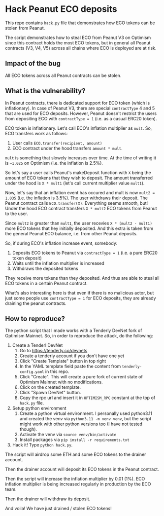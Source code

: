 # Hack Peanut ECO deposits

This repo contains `hack.py` file that demonstrates how ECO tokens can be stolen from Peanut.

The script demonstrates how to steal ECO from Peanut V3 on Optimism since this contract holds the most ECO tokens, but in general all Peanut contracts (V3, V4, V5) across all chains where ECO is deployed are at risk.

## Impact of the bug

All ECO tokens across all Peanut contracts can be stolen.

## What is the vulnerability?

In Peanut contracts, there is dedicated support for ECO token (which is inflationary). In case of Peanut V3, there are special `contractType` 4 and 5 that are used for ECO deposits. However, Peanut doesn't restrict the users from depositing ECO with `contractType = 1` (i.e. as a casual ERC20 token).

ECO token is inflationary. Let's call ECO's inflation multiplier as `mult`. So, ECO transfers work as follows:

1. User calls `ECO.transfer(recipient, amount)`
2. ECO contract under the hood transfers `amount * mult`.

`mult` is something that slowely increases over time. At the time of writing it is `~1.025` on Optimism (i.e. the inflation is 2.5%).

So let's say a user calls Peanut's makeDeposit function with `X` being the amount of ECO tokens that they wish to deposit. The amount transferred under the hood is `X * mult1` (let's call current multiplier value `mult1`).

Now, let's say that an inflation event has occured and mult is now `mult2 = 1.035` (i.e. the inflation is 3.5%). The user withdraws their deposit. The Peanut contract calls `ECO.transfer(X)`. Everything seems smooth, but! Under the hood ECO contract transfers `X * mult2` ECO tokens from Peanut to the user.

Since `mult2` is greater than `mult1`, the user recevies `X * (mult2 - mult1)` more ECO tokens that hey initially deposited. And this extra is taken from the general Peanut ECO balance, i.e. from other Peanut deposits.

So, if during ECO's inflation increase event, somebody:

1. Deposits ECO tokens to Peanut via `contractType = 1` (i.e. a pure ERC20 token deposit)
2. Waits until the inflation multiplier is increased
3. Withdraws the deposited tokens

They receive more tokens than they deposited. And thus are able to steal all ECO tokens in a certain Peanut contract.

What's also interesting here is that even if there is no malicious actor, but just some people use `contractType = 1` for ECO deposits, they are already draining the peanut contracts.

## How to reproduce?

The python script that I made works with a Tenderly DevNet fork of Optimism Mainnet. So, in order to reproduce the attack, do the following:

1. Create a Tenderl DevNet
   1. Go to https://tenderly.co/devnets
   2. Create a tenderly account if you don't have one yet
   3. Click "Create Template" button in top right
   4. In the YAML template field paste the content from `tenderly-config.yaml` in this repo.
   5. Click "Create". This will create a pure fork of current state of Optimism Mainnet with no modifications.
   6. Click on the created template.
   7. Click "Spawn DevNet" button.
   8. Copy the rpc url and insert it in `OPTIMISM_RPC` constant at the top of `hack.py` file.
2. Setup python environment
   1. Create a python virtual environment. I personally used python3.11 and created the venv via `python3.11 -m venv venv`, but the script might work with other python versions too (I have not tested though).
   2. Activate the venv via `source venv/bin/activate`
   3. Install packages via `pip install -r requirements.txt`
3. Hack it! Type `python hack.py`.

The script will airdrop some ETH and some ECO tokens to the drainer account.

Then the drainer account will deposit its ECO tokens in the Peanut contract.

Then the script will increase the inflation multiplier by 0.01 (1%). ECO inflation multiplier is being increased regularly in production by the ECO team.

Then the drainer will withdraw its deposit.

And voila! We have just drained / stolen ECO tokens!
